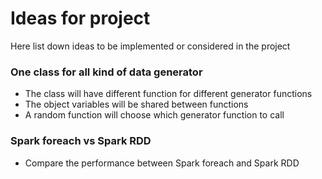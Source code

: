 # Ideas for project

Here list down ideas to be implemented or considered in the project

### One class for all kind of data generator
- The class will have different function for different generator functions
- The object variables will be shared between functions
- A random function will choose which generator function to call

### Spark foreach vs Spark RDD
- Compare the performance between Spark foreach and Spark RDD